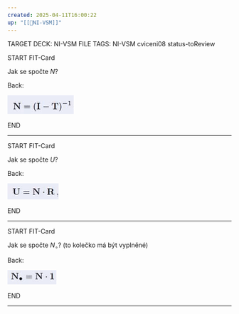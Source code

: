```yaml
---
created: 2025-04-11T16:00:22
up: "[[📖NI-VSM]]"
---
```


TARGET DECK: NI-VSM
FILE TAGS: NI-VSM cviceni08 status-toReview


START
FIT-Card

Jak se spočte $N$?

Back:

![](../../Assets/Pasted%20image%2020250411160037.png)

END

---



START
FIT-Card

Jak se spočte $U$?

Back:

![](../../Assets/Pasted%20image%2020250411160048.png)

END

---


START
FIT-Card

Jak se spočte $N_\circ$? (to kolečko má být vyplněné)

Back:

![](../../Assets/Pasted%20image%2020250411160145.png)

END

---

